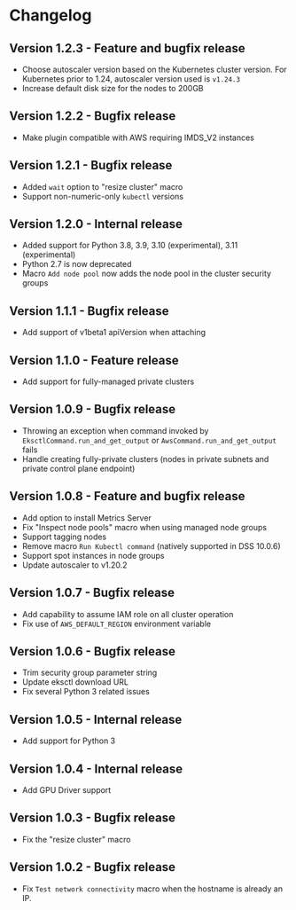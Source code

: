 # Changelog

## Version 1.2.3 - Feature and bugfix release
- Choose autoscaler version based on the Kubernetes cluster version. For Kubernetes prior to 1.24, autoscaler version used is `v1.24.3`
- Increase default disk size for the nodes to 200GB

## Version 1.2.2 - Bugfix release
- Make plugin compatible with AWS requiring IMDS_V2 instances

## Version 1.2.1 - Bugfix release
- Added `wait` option to "resize cluster" macro
- Support non-numeric-only `kubectl` versions

## Version 1.2.0 - Internal release
- Added support for Python 3.8, 3.9, 3.10 (experimental), 3.11 (experimental)
- Python 2.7 is now deprecated
- Macro `Add node pool` now adds the node pool in the cluster security groups

## Version 1.1.1 - Bugfix release
- Add support of v1beta1 apiVersion when attaching

## Version 1.1.0 - Feature release
- Add support for fully-managed private clusters

## Version 1.0.9 - Bugfix release
- Throwing an exception when command invoked by `EksctlCommand.run_and_get_output` or `AwsCommand.run_and_get_output` fails
- Handle creating fully-private clusters (nodes in private subnets and private control plane endpoint)

## Version 1.0.8 - Feature and bugfix release
- Add option to install Metrics Server
- Fix "Inspect node pools" macro when using managed node groups
- Support tagging nodes
- Remove macro `Run Kubectl command` (natively supported in DSS 10.0.6)
- Support spot instances in node groups
- Update autoscaler to v1.20.2

## Version 1.0.7 - Bugfix release
- Add capability to assume IAM role on all cluster operation
- Fix use of `AWS_DEFAULT_REGION` environment variable

## Version 1.0.6 - Bugfix release
- Trim security group parameter string
- Update eksctl download URL
- Fix several Python 3 related issues

## Version 1.0.5 - Internal release
- Add support for Python 3

## Version 1.0.4 - Internal release
- Add GPU Driver support

## Version 1.0.3 - Bugfix release
- Fix the "resize cluster" macro

## Version 1.0.2 - Bugfix release
- Fix `Test network connectivity` macro when the hostname is already an IP.
